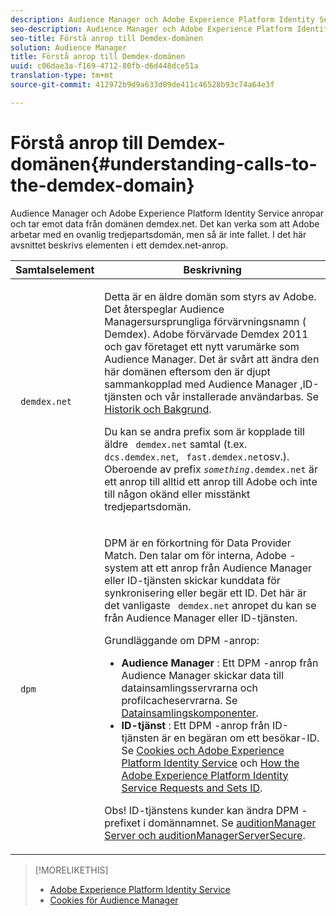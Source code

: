 ```yaml
---
description: Audience Manager och Adobe Experience Platform Identity Service anropar och tar emot data från domänen demdex.net. Det kan verka som att Adobe arbetar med en ovanlig tredjepartsdomän, men så är inte fallet. I det här avsnittet beskrivs elementen i ett demdex.net-anrop.
seo-description: Audience Manager och Adobe Experience Platform Identity Service anropar och tar emot data från domänen demdex.net. Det kan verka som att Adobe arbetar med en ovanlig tredjepartsdomän, men så är inte fallet. I det här avsnittet beskrivs elementen i ett demdex.net-anrop.
seo-title: Förstå anrop till Demdex-domänen
solution: Audience Manager
title: Förstå anrop till Demdex-domänen
uuid: c06dae3a-f169-4712-80fb-d6d448dce51a
translation-type: tm+mt
source-git-commit: 412972b9d9a633d09de411c46528b93c74a64e3f

---
```



# Förstå anrop till Demdex-domänen{#understanding-calls-to-the-demdex-domain}

Audience Manager och Adobe Experience Platform Identity Service anropar och tar emot data från domänen demdex.net. Det kan verka som att Adobe arbetar med en ovanlig tredjepartsdomän, men så är inte fallet. I det här avsnittet beskrivs elementen i ett demdex.net-anrop.

<table id="table_B846CBEDDA4C4AD19416F7C27FC325C6"> 
 <thead> 
  <tr> 
   <th colname="col1" class="entry"> Samtalselement </th> 
   <th colname="col2" class="entry"> Beskrivning </th> 
  </tr> 
 </thead>
 <tbody> 
  <tr> 
   <td colname="col1"> <p> <code> demdex.net</code> </p> </td> 
   <td colname="col2"> <p>Detta är en äldre domän som styrs av <span class="keyword"> Adobe</span>. Det återspeglar <span class="keyword"> Audience Managers</span>ursprungliga förvärvningsnamn (<span class="keyword"> Demdex</span>). <span class="keyword"> Adobe</span> förvärvade <span class="keyword"> Demdex</span> 2011 och gav företaget ett nytt varumärke som <span class="keyword"> Audience Manager</span>. Det är svårt att ändra den här domänen eftersom den är djupt sammankopplad med Audience Manager <span class="keyword"> ,</span>ID-tjänsten <span class="wintitle"></span>och vår installerade användarbas. Se <a href="../overview/aam-overview.md#history-and-background"> Historik och Bakgrund</a>. </p> <p>Du kan se andra prefix som är kopplade till äldre <code> demdex.net</code> samtal (t.ex. <code> dcs.demdex.net</code>, <code> fast.demdex.net</code>osv.). Oberoende av prefix <code><i>something</i>.demdex.net</code> är ett anrop till alltid ett anrop till <span class="keyword"> Adobe</span> och inte till någon okänd eller misstänkt tredjepartsdomän. </p> </td> 
  </tr> 
  <tr> 
   <td colname="col1"> <p> <code> dpm</code> </p> </td> 
   <td colname="col2"> <p><span class="wintitle"> DPM</span> är en förkortning för <span class="wintitle"> Data Provider Match</span>. Den talar om för interna, <span class="keyword"> Adobe</span> -system att ett anrop från <span class="keyword"> Audience Manager</span> eller <span class="wintitle"> ID-tjänsten</span> skickar kunddata för synkronisering eller begär ett ID. Det här är det vanligaste <code> demdex.net</code> anropet du kan se från <span class="keyword"> Audience Manager</span> eller <span class="wintitle"> ID-tjänsten</span>. </p> <p><span class="wintitle"> Grundläggande om DPM</span> -anrop: </p> <p> 
     <ul id="ul_44023BB060774518BE414EE10820C141"> 
      <li id="li_0F94D1988A6944BA885FD40AB26FC49F"> <b> <span class="keyword"> Audience Manager</span> </b>: Ett <span class="wintitle"> DPM</span> -anrop från <span class="keyword"> Audience Manager</span> skickar data till <span class="wintitle"> datainsamlingsservrarna</span> och <span class="wintitle"> profilcacheservrarna</span>. Se <a href="../reference/system-components/components-data-collection.md"> Datainsamlingskomponenter</a>. </li> 
      <li id="li_5A7EA9EE16EE4D828F0A24AE2B969122"> <b> <span class="wintitle"> ID-tjänst</span> </b>: Ett <span class="wintitle"> DPM</span> -anrop från <span class="wintitle"> ID-tjänsten</span> är en begäran om ett besökar-ID. Se <a href="https://docs.adobe.com/content/help/en/id-service/using/intro/cookies.html" format="https" scope="external"> Cookies och Adobe Experience Platform Identity Service</a> och <a href="https://docs.adobe.com/content/help/en/id-service/using/intro/id-request.html" format="https" scope="external"> How the Adobe Experience Platform Identity Service Requests and Sets ID</a>. </li> 
     </ul> </p> <p> <p>Obs!  <span class="wintitle"> ID-tjänstens</span> kunder kan ändra <span class="wintitle"> DPM</span> -prefixet i domännamnet. Se <a href="https://docs.adobe.com/content/help/en/id-service/using/id-service-api/configurations/subdomain-config.html" format="https" scope="external"> auditionManager Server och auditionManagerServerSecure</a>. </p> </p> </td> 
  </tr> 
 </tbody> 
</table>

>[!MORELIKETHIS]
>
>* [Adobe Experience Platform Identity Service](https://docs.adobe.com/content/help/en/id-service/using/home.html)
>* [Cookies för Audience Manager](https://docs.adobe.com/content/help/en/core-services/interface/ec-cookies/cookies-am.html)

